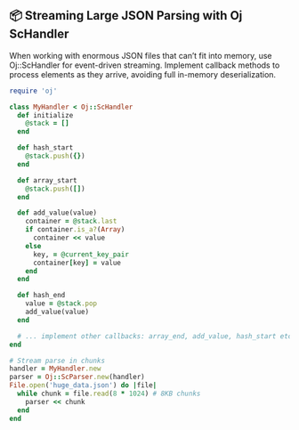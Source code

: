 ## 📦 Streaming Large JSON Parsing with Oj ScHandler

When working with enormous JSON files that can’t fit into memory, use Oj::ScHandler for event-driven streaming. Implement callback methods to process elements as they arrive, avoiding full in-memory deserialization.

```ruby
require 'oj'

class MyHandler < Oj::ScHandler
  def initialize
    @stack = []
  end

  def hash_start
    @stack.push({})
  end

  def array_start
    @stack.push([])
  end

  def add_value(value)
    container = @stack.last
    if container.is_a?(Array)
      container << value
    else
      key, = @current_key_pair
      container[key] = value
    end
  end

  def hash_end
    value = @stack.pop
    add_value(value)
  end

  # ... implement other callbacks: array_end, add_value, hash_start etc.
end

# Stream parse in chunks
handler = MyHandler.new
parser = Oj::ScParser.new(handler)
File.open('huge_data.json') do |file|
  while chunk = file.read(8 * 1024) # 8KB chunks
    parser << chunk
  end
end
```